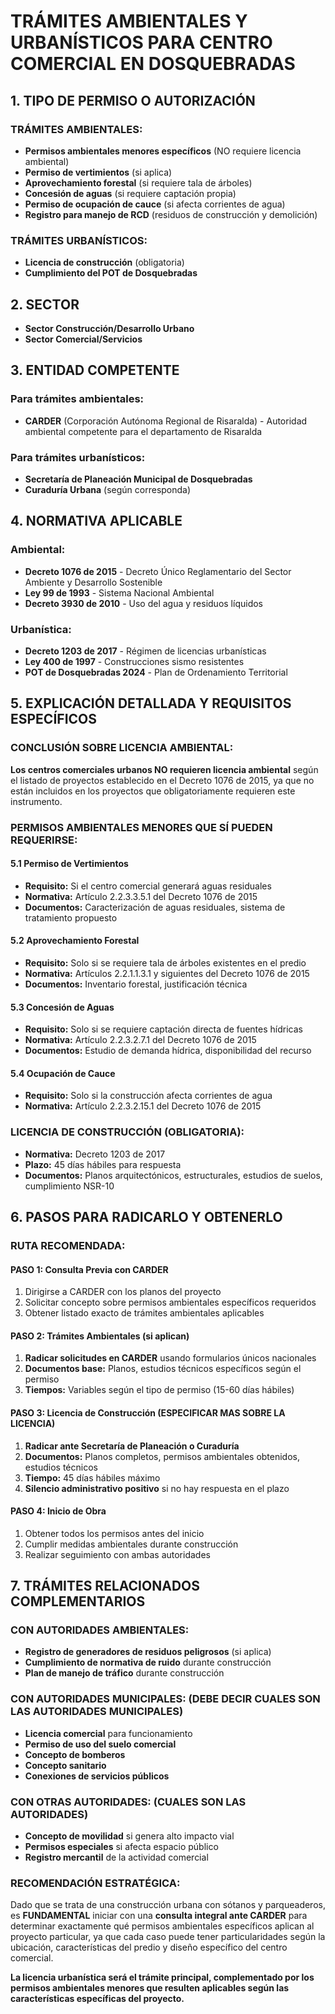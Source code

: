 # TRÁMITES AMBIENTALES Y URBANÍSTICOS PARA CENTRO COMERCIAL EN DOSQUEBRADAS

## 1. TIPO DE PERMISO O AUTORIZACIÓN

### **TRÁMITES AMBIENTALES:**

- **Permisos ambientales menores específicos** (NO requiere licencia ambiental)
- **Permiso de vertimientos** (si aplica)
- **Aprovechamiento forestal** (si requiere tala de árboles)
- **Concesión de aguas** (si requiere captación propia)
- **Permiso de ocupación de cauce** (si afecta corrientes de agua)
- **Registro para manejo de RCD** (residuos de construcción y demolición)

### **TRÁMITES URBANÍSTICOS:**

- **Licencia de construcción** (obligatoria)
- **Cumplimiento del POT de Dosquebradas**

## 2. SECTOR

- **Sector Construcción/Desarrollo Urbano**
- **Sector Comercial/Servicios**

## 3. ENTIDAD COMPETENTE

### **Para trámites ambientales:**

- **CARDER** (Corporación Autónoma Regional de Risaralda) - Autoridad ambiental competente para el departamento de Risaralda

### **Para trámites urbanísticos:**

- **Secretaría de Planeación Municipal de Dosquebradas**
- **Curaduría Urbana** (según corresponda)

## 4. NORMATIVA APLICABLE

### **Ambiental:**

- **Decreto 1076 de 2015** - Decreto Único Reglamentario del Sector Ambiente y Desarrollo Sostenible
- **Ley 99 de 1993** - Sistema Nacional Ambiental
- **Decreto 3930 de 2010** - Uso del agua y residuos líquidos

### **Urbanística:**

- **Decreto 1203 de 2017** - Régimen de licencias urbanísticas
- **Ley 400 de 1997** - Construcciones sismo resistentes
- **POT de Dosquebradas 2024** - Plan de Ordenamiento Territorial

## 5. EXPLICACIÓN DETALLADA Y REQUISITOS ESPECÍFICOS

### **CONCLUSIÓN SOBRE LICENCIA AMBIENTAL:**

**Los centros comerciales urbanos NO requieren licencia ambiental** según el listado de proyectos establecido en el Decreto 1076 de 2015, ya que no están incluidos en los proyectos que obligatoriamente requieren este instrumento.

### **PERMISOS AMBIENTALES MENORES QUE SÍ PUEDEN REQUERIRSE:**

#### **5.1 Permiso de Vertimientos**

- **Requisito:** Si el centro comercial generará aguas residuales
- **Normativa:** Artículo 2.2.3.3.5.1 del Decreto 1076 de 2015
- **Documentos:** Caracterización de aguas residuales, sistema de tratamiento propuesto

#### **5.2 Aprovechamiento Forestal**

- **Requisito:** Solo si se requiere tala de árboles existentes en el predio
- **Normativa:** Artículos 2.2.1.1.3.1 y siguientes del Decreto 1076 de 2015
- **Documentos:** Inventario forestal, justificación técnica

#### **5.3 Concesión de Aguas**

- **Requisito:** Solo si se requiere captación directa de fuentes hídricas
- **Normativa:** Artículo 2.2.3.2.7.1 del Decreto 1076 de 2015
- **Documentos:** Estudio de demanda hídrica, disponibilidad del recurso

#### **5.4 Ocupación de Cauce**

- **Requisito:** Solo si la construcción afecta corrientes de agua
- **Normativa:** Artículo 2.2.3.2.15.1 del Decreto 1076 de 2015

### **LICENCIA DE CONSTRUCCIÓN (OBLIGATORIA):**

- **Normativa:** Decreto 1203 de 2017
- **Plazo:** 45 días hábiles para respuesta
- **Documentos:** Planos arquitectónicos, estructurales, estudios de suelos, cumplimiento NSR-10

## 6. PASOS PARA RADICARLO Y OBTENERLO

### **RUTA RECOMENDADA:**

#### **PASO 1: Consulta Previa con CARDER**

1. Dirigirse a CARDER con los planos del proyecto
2. Solicitar concepto sobre permisos ambientales específicos requeridos
3. Obtener listado exacto de trámites ambientales aplicables

#### **PASO 2: Trámites Ambientales (si aplican)**

1. **Radicar solicitudes en CARDER** usando formularios únicos nacionales
2. **Documentos base:** Planos, estudios técnicos específicos según el permiso
3. **Tiempos:** Variables según el tipo de permiso (15-60 días hábiles)

#### **PASO 3: Licencia de Construcción** (ESPECIFICAR MAS SOBRE LA LICENCIA)

1. **Radicar ante Secretaría de Planeación o Curaduría**
2. **Documentos:** Planos completos, permisos ambientales obtenidos, estudios técnicos
3. **Tiempo:** 45 días hábiles máximo
4. **Silencio administrativo positivo** si no hay respuesta en el plazo

#### **PASO 4: Inicio de Obra**

1. Obtener todos los permisos antes del inicio
2. Cumplir medidas ambientales durante construcción
3. Realizar seguimiento con ambas autoridades

## 7. TRÁMITES RELACIONADOS COMPLEMENTARIOS

### **CON AUTORIDADES AMBIENTALES:**

- **Registro de generadores de residuos peligrosos** (si aplica)
- **Cumplimiento de normativa de ruido** durante construcción
- **Plan de manejo de tráfico** durante construcción

### **CON AUTORIDADES MUNICIPALES:** (DEBE DECIR CUALES SON LAS AUTORIDADES MUNICIPALES)

- **Licencia comercial** para funcionamiento
- **Permiso de uso del suelo comercial**
- **Concepto de bomberos**
- **Concepto sanitario**
- **Conexiones de servicios públicos**

### **CON OTRAS AUTORIDADES:** (CUALES SON LAS AUTORIDADES)

- **Concepto de movilidad** si genera alto impacto vial
- **Permisos especiales** si afecta espacio público
- **Registro mercantil** de la actividad comercial

### **RECOMENDACIÓN ESTRATÉGICA:** 

Dado que se trata de una construcción urbana con sótanos y parqueaderos, es **FUNDAMENTAL** iniciar con una **consulta integral ante CARDER** para determinar exactamente qué permisos ambientales específicos aplican al proyecto particular, ya que cada caso puede tener particularidades según la ubicación, características del predio y diseño específico del centro comercial.

**La licencia urbanística será el trámite principal, complementado por los permisos ambientales menores que resulten aplicables según las características específicas del proyecto.**
